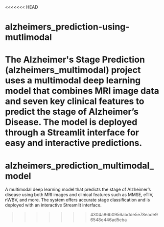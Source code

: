 <<<<<<< HEAD
# alzheimers_prediction-using-mutlimodal
The **Alzheimer's Stage Prediction (alzheimers\_multimodal)** project uses a multimodal deep learning model that combines MRI image data and seven key clinical features to predict the stage of Alzheimer’s Disease. The model is deployed through a Streamlit interface for easy and interactive predictions.
=======
# alzheimers_prediction_multimodal_model
A multimodal deep learning model that predicts the stage of Alzheimer’s disease using both MRI images and clinical features such as MMSE, eTIV, nWBV, and more. The system offers accurate stage classification and is deployed with an interactive Streamlit interface.
>>>>>>> 4304a86b0956abdde5e78eade96548e446ad5eba

